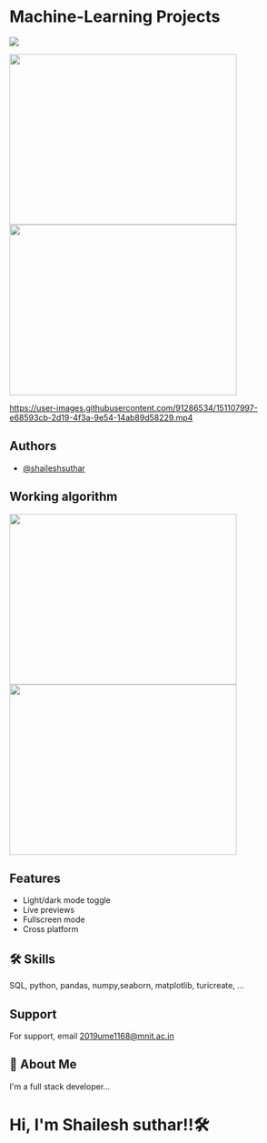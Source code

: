 # **Machine-Learning Projects**                                      

![](https://miro.medium.com/max/1400/1*cG6U1qstYDijh9bPL42e-Q.jpeg)
  
  
  
<p float="right">
  <img src="https://data-flair.training/blogs/wp-content/uploads/sites/2/2017/07/what-is-machine-learning.jpg" width="400" height='300' />
  <img src="https://www.eurixgroup.com/wp-content/uploads/2021/01/ml-e1610553826718.jpg" width="400" height='300' /> 
</p>

  https://user-images.githubusercontent.com/91286534/151107997-e68593cb-2d19-4f3a-9e54-14ab89d58229.mp4


## Authors

- [@shaileshsuthar](https://github.com/shaileshsuthar675/)


## Working algorithm


<p float="left">
  <img src="https://data-flair.training/blogs/wp-content/uploads/sites/2/2017/07/what-is-machine-learning.jpg" width="400" height='300' />
  <img src="https://www.eurixgroup.com/wp-content/uploads/2021/01/ml-e1610553826718.jpg" width="400" height='300' /> 
</p>


## Features

- Light/dark mode toggle
- Live previews
- Fullscreen mode
- Cross platform


## 🛠 Skills
SQL, python, pandas, numpy,seaborn, matplotlib,
turicreate, ... 

## Support

For support, email 2019ume1168@mnit.ac.in


## 🚀 About Me
I'm a full stack developer...
# Hi, I'm Shailesh suthar!!🛠
